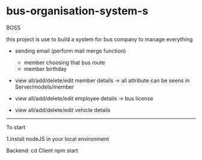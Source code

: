 # bus-organisation-system-s
BOSS

this project is use to build a system for bus company to manage everything

- sending email (perform mail merge function)
    - member choosing that bus route
    - member birthday

- view all/add/delete/edit member details
    -> all attribute can be seens in Server/models/member

- view all/add/delete/edit employee details
    -> bus license 

- view all/add/delete/edit vehicle details

---
To start 

1.install nodeJS in your local environment

Backend:
cd Client
npm start

